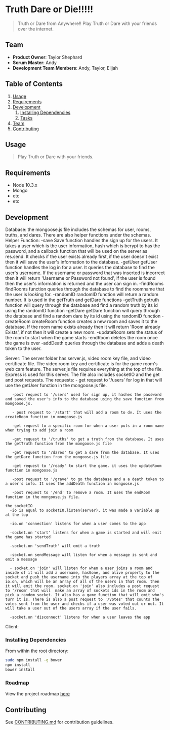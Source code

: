# Truth Dare or Die!!!!!

> Truth or Dare from Anywhere!! Play Truth or Dare with your friends over the internet.

## Team

  - __Product Owner__: Taylor Shephard
  - __Scrum Master__: Andy
  - __Development Team Members__: Andy, Taylor, Elijah

## Table of Contents

1. [Usage](#Usage)
1. [Requirements](#requirements)
1. [Development](#development)
    1. [Installing Dependencies](#installing-dependencies)
    1. [Tasks](#tasks)
1. [Team](#team)
1. [Contributing](#contributing)

## Usage

> Play Truth or Dare with your friends.

## Requirements

- Node 10.3.x
- Mongo
- etc
- etc

## Development

Database: 
  the mongoose.js file includes the schemas for user, rooms, truths, and dares. There are also helper functions under the schemas. 
  Helper Function:
    -save
        Save function handles the sign up for the users. It takes a user which is the user information, hash which is bcrypt to has the password, and a callback function that will be used on the server as res.send. It checks if the user exists already first, if the user doesn't exist then it will save the user's information to the database. 
    -getUser
        getUser function handles the log in for a user. It queries the database to find the user's username. If the username or password that was inserted is incorrect then it will return 'Username or Password not found', if the user is found then the user's information is returned and the user can sign in.
    -findRooms
        findRooms function queries through the database to find the roomname that the user is looking for.
    -randomID 
        randomID function will return a random number. It is used in the getTruth and getDare functions
    -getTruth
        getruth function will query through the database and find a random truth by its id using the randomID function
    -getDare
        getDare function will query through the database and find a random dare by its id using the randomID function
    -createRoom
        createRoom function creates a new room and saves it to the database. If the room name exists already then it will return 'Room already Exists', if not then it will create a new room.
    -updateRoom
        sets the status of the room to start when the game starts
    -endRoom
        deletes the room once the game is over
    -addDeath
        queries through the database and adds a death token to the user.

Server: 
  The server folder has server.js, video room key file, and video certificate file. The video room key and certificate is for the game room's web cam feature. The server.js file requires everything at the top of the file. Express is used for this server. The file also includes socketIO and the get and post requests.
    The requests: 
       - get request to '/users' for log in that will use the getUser function in the mongoose.js file.

       -post request to '/users' used for sign up, it hashes the password and saved the user's info to the database using the save function from mongoose.js.

       - post request to '/start' that will add a room to dv. It uses the createRoom function in mongoose.js

       -get request to a specific room for when a user puts in a room name when trying to add join a room

       -get request to '/truths' to get a truth from the database. It uses the getTruth function from the mongoose.js file

       -get request to '/dares' to get a dare from the database. It uses the getDare function from the mongoose.js file

       -get request to '/ready' to start the game. it uses the updateRoom function in mongoose.js

       -post request to '/grave' to go the database and a a death token to a user's info. It uses the addDeath function in mongoose.js

       -post request to '/end' to remove a room. It uses the endRoom function in the mongoose.js file.

    the socketIO
      -io is equal to socketIO.listen(server), it was made a variable up at the top
      
      -io.on 'connection' listens for when a user comes to the app

      -socket.on 'start' listens for when a game is started and will emit the game has started

      -socket.on 'sendTruth' will emit a truth

      -socket.on sendMessage will listen for when a message is sent and emit a message

      - socket.on 'join' will listen for when a user joins a room and inside of it will add a username, hasGone, and alive property to the socket and push the username into the players array at the top of io.on, which will be an array of all of the users in that room. then it will emit the room. socket.on 'join' also includes a post request to '/room' that will  make an array of sockets ids in the room and pick a random socket. It also has a game function that will emit who's turn it is. There is also a post request to '/votes' that counts the votes sent from the user and checks if a user was voted out or not. It will take a user out of the users array if the user fails.

      -socket.on 'disconnect' listens for when a user leaves the app

Client: 
  



### Installing Dependencies

From within the root directory:

```sh
sudo npm install -g bower
npm install
bower install
```

### Roadmap

View the project roadmap [here](LINK_TO_PROJECT_ISSUES)


## Contributing

See [CONTRIBUTING.md](CONTRIBUTING.md) for contribution guidelines.
